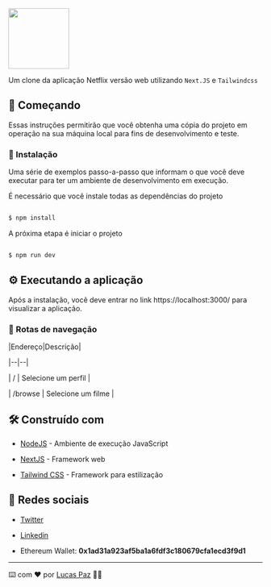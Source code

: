 
  <img  src="https://openconnect.netflix.com/assets/logo.svg?_cchid=4ce4e6669edb5602a6b38f77eca90b8b" width="120" />

Um clone da aplicação Netflix versão web utilizando <code>Next.JS</code> e <code>Tailwindcss</code>

  
  
  

## 🚀 Começando

  
  
  

Essas instruções permitirão que você obtenha uma cópia do projeto em operação na sua máquina local para fins de desenvolvimento e teste.

  
  

### 🔧 Instalação

  
  
  

Uma série de exemplos passo-a-passo que informam o que você deve executar para ter um ambiente de desenvolvimento em execução.

  
  
  

É necessário que você instale todas as dependências do projeto

```zsh

$ npm install

```

A próxima etapa é iniciar o projeto

```zsh

$ npm run dev

```

## ⚙️ Executando a aplicação

  

Após a instalação, você deve entrar no link https://localhost:3000/ para visualizar a aplicação.

### :page_with_curl: Rotas de navegação

|Endereço|Descrição|

|--|--|

| / | Selecione um perfil |

| /browse | Selecione um filme |

  

## 🛠️ Construído com

  

*  [NodeJS](https://nodejs.org/en/docs/) - Ambiente de execução JavaScript

  

*  [NextJS](https://nextjs.org/docs) - Framework web

  

*  [Tailwind CSS](https://tailwindcss.com/docs) - Framework para estilização

  
  

## :iphone: Redes sociais

  

*  [Twitter](https://twitter.com/lucasreservinha)

  

*  [Linkedin](https://www.linkedin.com/in/lucaswcg/)

* Ethereum Wallet: **0x1ad31a923af5ba1a6fdf3c180679cfa1ecd3f9d1**

  

---

  

⌨️ com ❤️ por [Lucas Paz](https://github.com/luscas) 👨‍💻